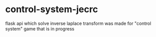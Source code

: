 # control-system-jecrc
flask api which solve inverse laplace transform was made for "control system" game that is in progress 
